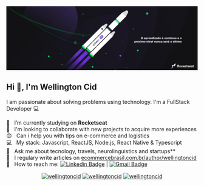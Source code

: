 <img width="auto" src="https://github.com/wellingtoncid/wellingtoncid/blob/master/banner.png">

## Hi 👋, I'm Wellington Cid
I am passionate about solving problems using technology. I'm a FullStack Developer :computer:

 :rocket:  &nbsp; I’m currently studying on **Rocketseat**
 <br/> :purple_heart: &nbsp; I'm looking to collaborate with new projects to acquire more experiences
 <br/> :blush: &nbsp; Can i help you with tips on e-commerce and logistics
 <br/> :computer: &nbsp; My stack: Javascript, ReactJS, Node.js, React Native & Typescript
 <br/> 💬  &nbsp; Ask me about tecnology, travels, neurolinguistics and startups**
 <br/> :newspaper: &nbsp; I regulary write articles on [ecommercebrasil.com.br/author/wellingtoncid](ecommercebrasil.com.br/author/wellingtoncid)
 <br/> :email: &nbsp; How to reach me: [![Linkedin Badge](https://img.shields.io/badge/-WellingtonCid-blue?style=flat-square&logo=Linkedin&logoColor=white&link=https://www.linkedin.com/in/wellingtoncid/)](https://www.linkedin.com/in/wellingtoncid/) 
| 
[![Gmail Badge](https://img.shields.io/badge/-cid.wellington@gmail.com-c14438?style=flat-square&logo=Gmail&logoColor=white&link=mailto:cid.wellington@gmail.com)](mailto:cid.wellington@gmail.com)

<p align="center">
<a href="https://twitter.com/wellingtoncid" target="blank"><img align="center" src="https://cdn.jsdelivr.net/npm/simple-icons@3.0.1/icons/twitter.svg" alt="wellingtoncid" height="20" width="20" /></a>
<a href="https://linkedin.com/in/wellingtoncid" target="blank"><img align="center" src="https://cdn.jsdelivr.net/npm/simple-icons@3.0.1/icons/linkedin.svg" alt="wellingtoncid" height="20" width="20" /></a>
<a href="https://instagram.com/wellingtoncid" target="blank"><img align="center" src="https://cdn.jsdelivr.net/npm/simple-icons@3.0.1/icons/instagram.svg" alt="wellingtoncid" height="20" width="20" /></a>
</p>
